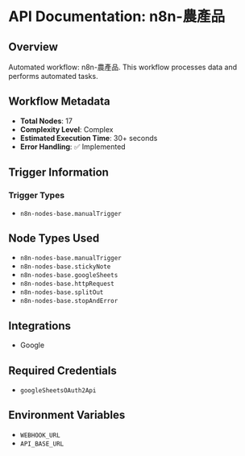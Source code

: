 # API Documentation: n8n-農產品

## Overview
Automated workflow: n8n-農產品. This workflow processes data and performs automated tasks.

## Workflow Metadata
- **Total Nodes**: 17
- **Complexity Level**: Complex
- **Estimated Execution Time**: 30+ seconds
- **Error Handling**: ✅ Implemented

## Trigger Information
### Trigger Types
- `n8n-nodes-base.manualTrigger`

## Node Types Used
- `n8n-nodes-base.manualTrigger`
- `n8n-nodes-base.stickyNote`
- `n8n-nodes-base.googleSheets`
- `n8n-nodes-base.httpRequest`
- `n8n-nodes-base.splitOut`
- `n8n-nodes-base.stopAndError`

## Integrations
- Google

## Required Credentials
- `googleSheetsOAuth2Api`

## Environment Variables
- `WEBHOOK_URL`
- `API_BASE_URL`
